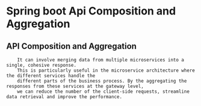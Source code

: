 # Spring boot Api Composition and Aggregation
## API Composition and Aggregation
        It can involve merging data from multiple microservices into a single, cohesive response. 
        This is particularly useful in the microservice architecture where the different services handle the 
        different parts of the business process. By the aggregating the responses from these services at the gateway level, 
        we can reduce the number of the client-side requests, streamline data retrieval and improve the performance.